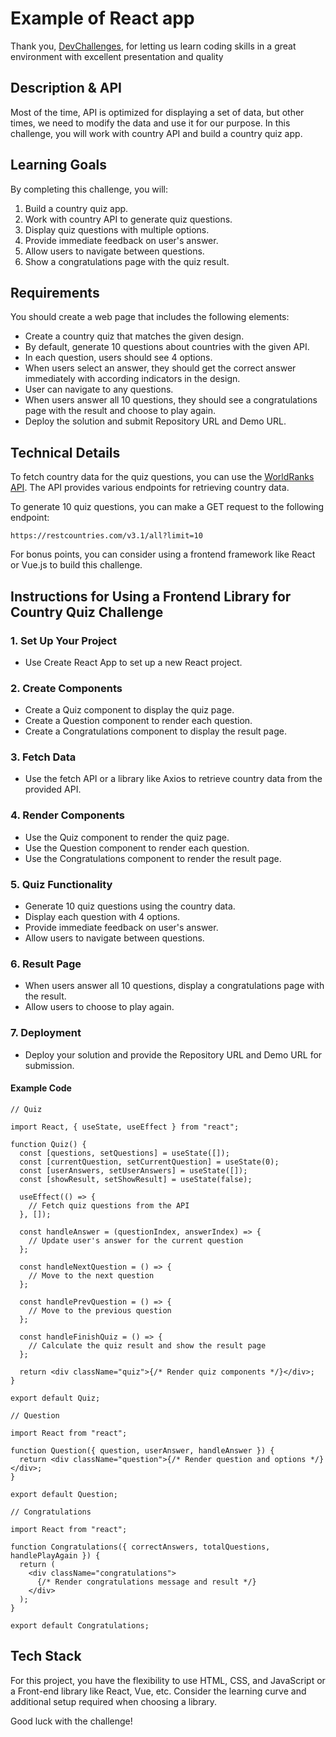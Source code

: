 # Example of React app

Thank you, [DevChallenges](https://devchallenges.io/), for letting us learn coding skills in a great environment with excellent presentation and quality

## Description & API

Most of the time, API is optimized for displaying a set of data, but other times, we need to modify the data and use it for our purpose. In this challenge, you will work with country API and build a country quiz app.

## Learning Goals

By completing this challenge, you will:

1. Build a country quiz app.
2. Work with country API to generate quiz questions.
3. Display quiz questions with multiple options.
4. Provide immediate feedback on user's answer.
5. Allow users to navigate between questions.
6. Show a congratulations page with the quiz result.

## Requirements

You should create a web page that includes the following elements:

- Create a country quiz that matches the given design.
- By default, generate 10 questions about countries with the given API.
- In each question, users should see 4 options.
- When users select an answer, they should get the correct answer immediately with according indicators in the design.
- User can navigate to any questions.
- When users answer all 10 questions, they should see a congratulations page with the result and choose to play again.
- Deploy the solution and submit Repository URL and Demo URL.

## Technical Details

To fetch country data for the quiz questions, you can use the [WorldRanks API](https://restcountries.com/). The API provides various endpoints for retrieving country data.

To generate 10 quiz questions, you can make a GET request to the following endpoint:

```code
https://restcountries.com/v3.1/all?limit=10
```

For bonus points, you can consider using a frontend framework like React or Vue.js to build this challenge.

## Instructions for Using a Frontend Library for Country Quiz Challenge

### 1. Set Up Your Project

- Use Create React App to set up a new React project.

### 2. Create Components

- Create a Quiz component to display the quiz page.
- Create a Question component to render each question.
- Create a Congratulations component to display the result page.
  
### 3. Fetch Data

- Use the fetch API or a library like Axios to retrieve country data from the provided API.

### 4. Render Components

- Use the Quiz component to render the quiz page.
- Use the Question component to render each question.
- Use the Congratulations component to render the result page.
  
### 5. Quiz Functionality

- Generate 10 quiz questions using the country data.
- Display each question with 4 options.
- Provide immediate feedback on user's answer.
- Allow users to navigate between questions.

### 6. Result Page

- When users answer all 10 questions, display a congratulations page with the result.
- Allow users to choose to play again.
  
### 7. Deployment

- Deploy your solution and provide the Repository URL and Demo URL for submission.
  
#### Example Code

```code
// Quiz

import React, { useState, useEffect } from "react";

function Quiz() {
  const [questions, setQuestions] = useState([]);
  const [currentQuestion, setCurrentQuestion] = useState(0);
  const [userAnswers, setUserAnswers] = useState([]);
  const [showResult, setShowResult] = useState(false);

  useEffect(() => {
    // Fetch quiz questions from the API
  }, []);

  const handleAnswer = (questionIndex, answerIndex) => {
    // Update user's answer for the current question
  };

  const handleNextQuestion = () => {
    // Move to the next question
  };

  const handlePrevQuestion = () => {
    // Move to the previous question
  };

  const handleFinishQuiz = () => {
    // Calculate the quiz result and show the result page
  };

  return <div className="quiz">{/* Render quiz components */}</div>;
}

export default Quiz;
```

```code
// Question

import React from "react";

function Question({ question, userAnswer, handleAnswer }) {
  return <div className="question">{/* Render question and options */}</div>;
}

export default Question;
```

```code
// Congratulations

import React from "react";

function Congratulations({ correctAnswers, totalQuestions, handlePlayAgain }) {
  return (
    <div className="congratulations">
      {/* Render congratulations message and result */}
    </div>
  );
}

export default Congratulations;
```

## Tech Stack

For this project, you have the flexibility to use HTML, CSS, and JavaScript or a Front-end library like React, Vue, etc. Consider the learning curve and additional setup required when choosing a library.

Good luck with the challenge!

